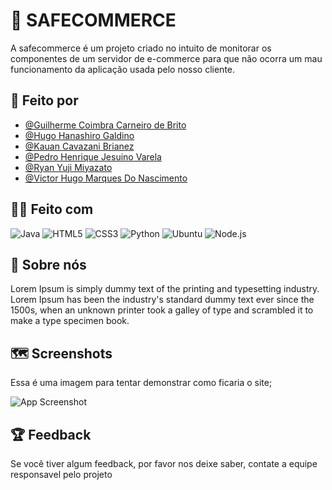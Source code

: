 # :shopping_cart: SAFECOMMERCE

A safecommerce é um projeto criado no intuito de monitorar os componentes de um servidor de e-commerce para que não ocorra um mau funcionamento da aplicação usada pelo nosso cliente.


## :boy: Feito por 

- [@Guilherme Coimbra Carneiro de Brito](https://github.com/Coimbra1999)
- [@Hugo Hanashiro Galdino](https://github.com/HugoHanashiro)
- [@Kauan Cavazani Brianez](https://github.com/KauanCavazani)
- [@Pedro Henrique Jesuino Varela](https://github.com/Pedro-Jsn)
- [@Ryan Yuji Miyazato](https://github.com/ryan-miyazato)
- [@Victor Hugo Marques Do Nascimento](https://github.com/ViHugo03)


## :technologist: Feito com 
![Java](https://img.shields.io/badge/Java-ED8B00?style=for-the-badge&logo=java&logoColor=white)
![HTML5](https://img.shields.io/badge/html5-%23E34F26.svg?style=for-the-badge&logo=html5&logoColor=white)
![CSS3](https://img.shields.io/badge/css3-%231572B6.svg?style=for-the-badge&logo=css3&logoColor=white)
![Python](https://img.shields.io/badge/Python-3776AB?style=for-the-badge&logo=python&logoColor=white)
![Ubuntu](https://img.shields.io/badge/Ubuntu-E95420?style=for-the-badge&logo=ubuntu&logoColor=white)
![Node.js](https://img.shields.io/badge/Node.js-43853D?style=for-the-badge&logo=node.js&logoColor=white)


## 🚀 Sobre nós

Lorem Ipsum is simply dummy text of the printing and typesetting industry. Lorem Ipsum has been the industry's standard dummy text ever since the 1500s, when an unknown printer took a galley of type and scrambled it to make a type specimen book.

## :world_map: Screenshots

Essa é uma imagem para tentar demonstrar como ficaria o site;

![App Screenshot](https://www.gov.br/agricultura/pt-br/assuntos/riscos-seguro/imagens/em_construao.png/@@images/image.png)


## :trophy: Feedback

Se você tiver algum feedback, por favor nos deixe saber, contate a equipe responsavel pelo projeto
